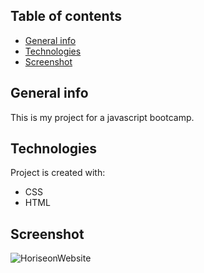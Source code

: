 ## Table of contents
* [General info](#general-info)
* [Technologies](#technologies)
* [Screenshot](#setup)

## General info
This is my project for a javascript bootcamp.
	
## Technologies
Project is created with:
* CSS
* HTML

## Screenshot
![HoriseonWebsite](images/screenshot.png?raw=true "Horiseon website launch")


	



